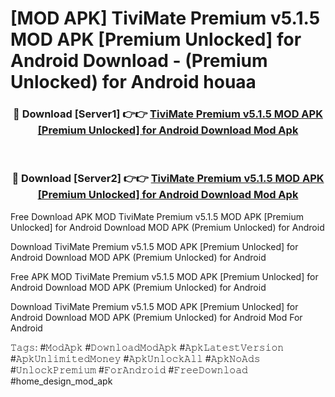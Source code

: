 # [MOD APK] TiviMate Premium v5.1.5 MOD APK [Premium Unlocked] for Android Download - (Premium Unlocked) for Android houaa



<div align="center">
<h3>🔴 Download [Server1] 👉👉 <a href="https://momento.my/?title=TiviMate_Premium_v5.1.5_MOD_APK_[Premium_Unlocked]_for_Android_Download">TiviMate Premium v5.1.5 MOD APK [Premium Unlocked] for Android Download Mod Apk</a></h3><br>

<h3>🔴 Download [Server2] 👉👉 <a href="https://momento.my/?title=TiviMate_Premium_v5.1.5_MOD_APK_[Premium_Unlocked]_for_Android_Download">TiviMate Premium v5.1.5 MOD APK [Premium Unlocked] for Android Download Mod Apk</a></h3>
</div>



Free Download APK MOD TiviMate Premium v5.1.5 MOD APK [Premium Unlocked] for Android Download MOD APK (Premium Unlocked) for Android

Download TiviMate Premium v5.1.5 MOD APK [Premium Unlocked] for Android Download MOD APK (Premium Unlocked) for Android

Free APK MOD TiviMate Premium v5.1.5 MOD APK [Premium Unlocked] for Android Download MOD APK (Premium Unlocked) for Android

Download TiviMate Premium v5.1.5 MOD APK [Premium Unlocked] for Android Download MOD APK (Premium Unlocked) for Android Mod For Android

𝚃𝚊𝚐𝚜: #𝙼𝚘𝚍𝙰𝚙𝚔 #𝙳𝚘𝚠𝚗𝚕𝚘𝚊𝚍𝙼𝚘𝚍𝙰𝚙𝚔 #𝙰𝚙𝚔𝙻𝚊𝚝𝚎𝚜𝚝𝚅𝚎𝚛𝚜𝚒𝚘𝚗 #𝙰𝚙𝚔𝚄𝚗𝚕𝚒𝚖𝚒𝚝𝚎𝚍𝙼𝚘𝚗𝚎𝚢 #𝙰𝚙𝚔𝚄𝚗𝚕𝚘𝚌𝚔𝙰𝚕𝚕 #𝙰𝚙𝚔𝙽𝚘𝙰𝚍𝚜 #𝚄𝚗𝚕𝚘𝚌𝚔𝙿𝚛𝚎𝚖𝚒𝚞𝚖 #𝙵𝚘𝚛𝙰𝚗𝚍𝚛𝚘𝚒𝚍 #𝙵𝚛𝚎𝚎𝙳𝚘𝚠𝚗𝚕𝚘𝚊𝚍 #home_design_mod_apk
